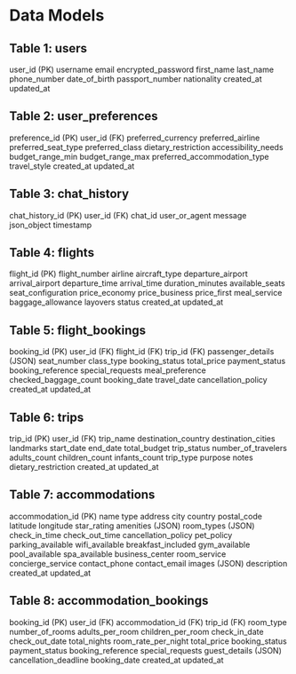 # Data Models

## Table 1: users
user_id (PK)
username
email
encrypted_password
first_name
last_name
phone_number
date_of_birth
passport_number
nationality
created_at
updated_at

## Table 2: user_preferences
preference_id (PK)
user_id (FK)
preferred_currency
preferred_airline
preferred_seat_type
preferred_class
dietary_restriction
accessibility_needs
budget_range_min
budget_range_max
preferred_accommodation_type
travel_style
created_at
updated_at

## Table 3: chat_history
chat_history_id (PK)
user_id (FK)
chat_id
user_or_agent
message
json_object
timestamp

## Table 4: flights
flight_id (PK)
flight_number
airline
aircraft_type
departure_airport
arrival_airport
departure_time
arrival_time
duration_minutes
available_seats
seat_configuration
price_economy
price_business
price_first
meal_service
baggage_allowance
layovers
status
created_at
updated_at

## Table 5: flight_bookings
booking_id (PK)
user_id (FK)
flight_id (FK)
trip_id (FK)
passenger_details (JSON)
seat_number
class_type
booking_status
total_price
payment_status
booking_reference
special_requests
meal_preference
checked_baggage_count
booking_date
travel_date
cancellation_policy
created_at
updated_at

## Table 6: trips
trip_id (PK)
user_id (FK)
trip_name
destination_country
destination_cities
landmarks
start_date
end_date
total_budget
trip_status
number_of_travelers
adults_count
children_count
infants_count
trip_type
purpose
notes
dietary_restriction
created_at
updated_at

## Table 7: accommodations
accommodation_id (PK)
name
type
address
city
country
postal_code
latitude
longitude
star_rating
amenities (JSON)
room_types (JSON)
check_in_time
check_out_time
cancellation_policy
pet_policy
parking_available
wifi_available
breakfast_included
gym_available
pool_available
spa_available
business_center
room_service
concierge_service
contact_phone
contact_email
images (JSON)
description
created_at
updated_at

## Table 8: accommodation_bookings
booking_id (PK)
user_id (FK)
accommodation_id (FK)
trip_id (FK)
room_type
number_of_rooms
adults_per_room
children_per_room
check_in_date
check_out_date
total_nights
room_rate_per_night
total_price
booking_status
payment_status
booking_reference
special_requests
guest_details (JSON)
cancellation_deadline
booking_date
created_at
updated_at